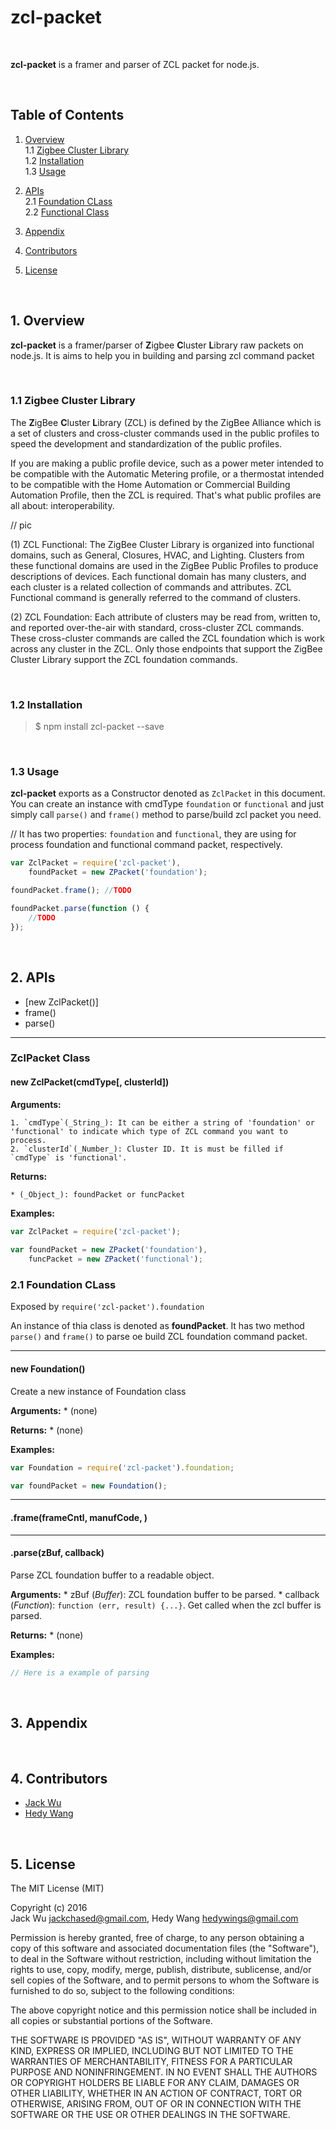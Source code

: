 # zcl-packet  
<br />

**zcl-packet** is a framer and parser of ZCL packet for node.js.   

<br />

## Table of Contents  

1. [Overview](#Overview)  
    1.1 [Zigbee Cluster Library](#ZCL)  
    1.2 [Installation](#Installation)  
    1.3 [Usage](#Usage)  

2. [APIs](#APIs)  
    2.1 [Foundation CLass](#FoundCls)  
    2.2 [Functional Class](#FuncCls)  

3. [Appendix](#Appendix)  

4. [Contributors](#Contributors)  
5. [License](#License)  

<br />

<a name="Overview"></a>
## 1. Overview  

**zcl-packet** is a framer/parser of **Z**igbee **C**luster **L**ibrary raw packets on node.js. It is aims to help you in building and parsing zcl command packet

<br />

<a name="ZCL"></a>
### 1.1 Zigbee Cluster Library  

The **Z**igBee **C**luster **L**ibrary (ZCL) is defined by the ZigBee Alliance which is a set of clusters and cross-cluster commands used in the public profiles to speed the development and standardization of the public profiles. 

If you are making a public profile device, such as a power meter intended to be compatible with the Automatic Metering profile, or a thermostat intended to be compatible with the Home Automation or Commercial Building Automation Profile, then the ZCL is required.  That's what public profiles are all about: interoperability.

// pic

(1) ZCL Functional: The ZigBee Cluster Library is organized into functional domains, such as General, Closures, HVAC, and Lighting. Clusters from these functional domains are used in the ZigBee Public Profiles to produce descriptions of devices. Each functional domain has many clusters, and each cluster is a related collection of commands and attributes. ZCL Functional command is generally referred to the command of clusters.

(2) ZCL Foundation: Each attribute of clusters may be read from, written to, and reported over-the-air with standard, cross-cluster ZCL commands. These cross-cluster commands are called the ZCL foundation which is work across any cluster in the ZCL. Only those endpoints that support the ZigBee Cluster Library support the ZCL foundation commands. 

<br />

<a name="Installation"></a>
### 1.2 Installation  

> $ npm install zcl-packet --save

<br />

<a name="Usage"></a>
### 1.3 Usage  

**zcl-packet** exports as a Constructor denoted as `ZclPacket` in this document. You can create an instance with cmdType `foundation` or `functional` and just simply call `parse()` and `frame()` method to parse/build zcl packet you need.

//  It has two properties: `foundation` and `functional`, they are using for process foundation and functional command packet, respectively.

```javascript
var ZclPacket = require('zcl-packet'),
    foundPacket = new ZPacket('foundation');

foundPacket.frame(); //TODO

foundPacket.parse(function () {
    //TODO
});
```

<br />

<a name="APIs"></a>
## 2. APIs  

* [new ZclPacket()]
* frame()
* parse()

*******************

### ZclPacket Class

<a name="zPacketCls"></a>
#### new ZclPacket(cmdType[, clusterId])

**Arguments:**

    1. `cmdType`(_String_): It can be either a string of 'foundation' or 'functional' to indicate which type of ZCL command you want to process.
    2. `clusterId`(_Number_): Cluster ID. It is must be filled if `cmdType` is 'functional'.

**Returns:**
    
    * (_Object_): foundPacket or funcPacket

**Examples:**

```javascript
var ZclPacket = require('zcl-packet');
    
var foundPacket = new ZPacket('foundation'),
    funcPacket = new ZPacket('functional');
```


### 2.1 Foundation CLass

Exposed by `require('zcl-packet').foundation`

An instance of thia class is denoted as **foundPacket**. It has two method `parse()` and `frame()` to parse oe build ZCL foundation command packet.

*******************

#### new Foundation()

Create a new instance of Foundation class

**Arguments:**
    * (none)

**Returns:**
    * (none)  

**Examples:**

```javascript
var Foundation = require('zcl-packet').foundation;

var foundPacket = new Foundation();
```

***********************

#### .frame(frameCntl, manufCode, )

***********************

#### .parse(zBuf, callback)

Parse ZCL foundation buffer to a readable object. 

**Arguments:**
    * zBuf (_Buffer_): ZCL foundation buffer to be parsed.
    * callback (_Function_): `function (err, result) {...}`. Get called when the zcl buffer is parsed.

**Returns:**
    * (none)  

**Examples:**

```javascript
// Here is a example of parsing 
```

<br />

<a name="Appendix"></a>
## 3. Appendix  


<br />

<a name="Contributors"></a>
## 4. Contributors  

* [Jack Wu](https://www.npmjs.com/~jackchased)  
* [Hedy Wang](https://www.npmjs.com/~hedywings)  

<br />

<a name="License"></a>
## 5. License 

The MIT License (MIT)

Copyright (c) 2016  
Jack Wu <jackchased@gmail.com>, Hedy Wang <hedywings@gmail.com>

Permission is hereby granted, free of charge, to any person obtaining a copy
of this software and associated documentation files (the "Software"), to deal
in the Software without restriction, including without limitation the rights
to use, copy, modify, merge, publish, distribute, sublicense, and/or sell
copies of the Software, and to permit persons to whom the Software is
furnished to do so, subject to the following conditions:  

The above copyright notice and this permission notice shall be included in all
copies or substantial portions of the Software.

THE SOFTWARE IS PROVIDED "AS IS", WITHOUT WARRANTY OF ANY KIND, EXPRESS OR
IMPLIED, INCLUDING BUT NOT LIMITED TO THE WARRANTIES OF MERCHANTABILITY,
FITNESS FOR A PARTICULAR PURPOSE AND NONINFRINGEMENT. IN NO EVENT SHALL THE
AUTHORS OR COPYRIGHT HOLDERS BE LIABLE FOR ANY CLAIM, DAMAGES OR OTHER
LIABILITY, WHETHER IN AN ACTION OF CONTRACT, TORT OR OTHERWISE, ARISING FROM,
OUT OF OR IN CONNECTION WITH THE SOFTWARE OR THE USE OR OTHER DEALINGS IN THE
SOFTWARE.

